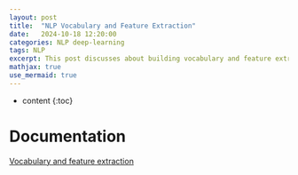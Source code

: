 ```yaml
---
layout: post
title:  "NLP Vocabulary and Feature Extraction"
date:   2024-10-18 12:20:00
categories: NLP deep-learning
tags: NLP
excerpt: This post discusses about building vocabulary and feature extraction for NLP.
mathjax: true
use_mermaid: true
---
```


* content
{:toc}

# Documentation
[Vocabulary and feature extraction](https://docs.google.com/document/d/15B-fy4MlcaB8yRlO1KvNvZW793UoredaFKqJovKZ9-o/edit?usp=sharing)
